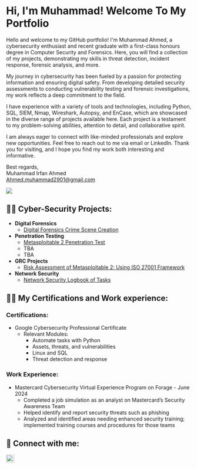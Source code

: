 <h1>Hi, I'm Muhammad! Welcome To My Portfolio</h1>

Hello and welcome to my GitHub portfolio! I'm Muhammad Ahmed, a cybersecurity enthusiast and recent graduate with a first-class honours degree in Computer Security and Forensics. Here, you will find a collection of my projects, demonstrating my skills in threat detection, incident response, forensic analysis, and more.

My journey in cybersecurity has been fueled by a passion for protecting information and ensuring digital safety. From developing detailed security assessments to conducting vulnerability testing and forensic investigations, my work reflects a deep commitment to the field.

I have experience with a variety of tools and technologies, including Python, SQL, SIEM, Nmap, Wireshark, Autopsy, and EnCase, which are showcased in the diverse range of projects available here. Each project is a testament to my problem-solving abilities, attention to detail, and collaborative spirit.

I am always eager to connect with like-minded professionals and explore new opportunities. Feel free to reach out to me via email or LinkedIn. Thank you for visiting, and I hope you find my work both interesting and informative.


Best regards,  
Muhammad Irfan Ahmed  
Ahmed.muhammad2901@gmail.com  

<a href="https://linkedin.com/in/m-irfan-ahmed"><img src="https://img.shields.io/badge/-LinkedIn-0072b1?&style=for-the-badge&logo=linkedin&logoColor=white" /></a>

<h2>👨‍💻 Cyber-Security Projects:</h2>

- <b>Digital Forensics </b>
  - <a href="https://github.com/AhmedIrfan198/Digital-Forensics-Crime-Scene-Creation">Digital Forensics Crime Scene Creation</a>
- <b>Penetration Testing</b>
  - <a href="https://github.com/AhmedIrfan198/Penetration-Test-of-Metasploitable-2">Metasploitable 2 Penetration Test</a>
  - TBA
  - TBA
- <b>GRC Projects</b>
  - <a href="https://github.com/AhmedIrfan198/Metasploitable-2-Risk-Assessment-and-Mitigation">Risk Assessment of Metasploitable 2: Using ISO 27001 Framework</a>
- <b>Network Security</b>
  - <a href="https://github.com/AhmedIrfan198/Network-Security-Logbook">Network Security Logbook of Tasks</a>

<h2>👨‍💻 My Certifications and Work experience:</h2>

### Certifications:
- Google Cybersecurity Professional Certificate
  - Relevant Modules:
    - Automate tasks with Python
    - Assets, threats, and vulnerabilities
    - Linux and SQL
    - Threat detection and response

### Work Experience:
- Mastercard Cybersecurity Virtual Experience Program on Forage - June 2024
  - Completed a job simulation as an analyst on Mastercard’s Security Awareness Team
  - Helped identify and report security threats such as phishing
  - Analyzed and identified areas needing enhanced security training; implemented training courses and procedures for those teams

<h2> 🤳 Connect with me:</h2>

[<img align="left" alt="IrfanAhmed | LinkedIn" width="22px" src="https://cdn.jsdelivr.net/npm/simple-icons@v3/icons/linkedin.svg" />][linkedin]

[linkedin]: https://linkedin.com/in/m-irfan-ahmed

<!--
**AhmedIrfan198/AhmedIrfan198** is a ✨ _special_ ✨ repository because its `README.md` (this file) appears on your GitHub profile.

Here are some ideas to get you started:

- 🔭 I’m currently working on ...
- 🌱 I’m currently learning ...
- 👯 I’m looking to collaborate on ...
- 🤔 I’m looking for help with ...
- 💬 Ask me about ...
- 📫 How to reach me: ...
- 😄 Pronouns: ...
- ⚡ Fun fact: ...
-->
